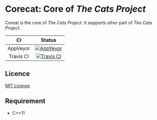# Corecat: Core of *The Cats Project*

Coreat is the core of *The Cats Project*. It supports other part of *The Cats Project*.

CI | Status
:---: | :---:
AppVeyor | [![AppYeyor](https://ci.appveyor.com/api/projects/status/github/SuperSodaSea/Corecat?branch=master&svg=true)](https://ci.appveyor.com/project/SuperSodaSea/Corecat)
Travis CI | [![Travis CI](https://travis-ci.org/SuperSodaSea/Corecat.png)](https://travis-ci.org/SuperSodaSea/Corecat)


## Licence

[MIT License](/LICENSE.md)


## Requirement

+ C++11
